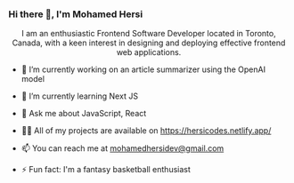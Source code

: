 ### Hi there 👋, I'm Mohamed Hersi

<div align="center">

I am an enthusiastic Frontend Software Developer located in Toronto, Canada, with a keen interest in designing and deploying effective frontend web applications.

</div>

- 🔭 I’m currently working on an article summarizer using the OpenAI model
  
- 🌱 I’m currently learning Next JS
  
- 💬 Ask me about JavaScript, React
  
- 👨‍💻 All of my projects are available on https://hersicodes.netlify.app/
  
- 📫 You can reach me at mohamedhersidev@gmail.com
  
- ⚡ Fun fact: I'm a fantasy basketball enthusiast

